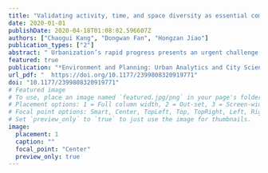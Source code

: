 ```yaml
---
title: "Validating activity, time, and space diversity as essential components of urban vitality"
date: 2020-01-01
publishDate: 2020-04-18T01:08:02.596607Z
authors: ["Chaogui Kang", "Dongwan Fan", "Hongzan Jiao"]
publication_types: ["2"]
abstract: " Urbanization’s rapid progress presents an urgent challenge for developing a predictive, quantita- tive theory of “the death and life of cities” (a.k.a. “the essential diversity conditions for the urban built environment”). Despite the importance of activity diversity (i.e. serving different primary functions), existing works ignored that time diversity (i.e. attracting people at different times of the day) and space diversity (i.e. attracting people from different districts) also play important roles in promoting urban life in large cities. With assistance of human mobility and crowdsourcing data, this article thoroughly validates whether activity, time, and space diversity are essential and inseparable components of urban vitality in the Wuhan, China context. To achieve the goal, POI data are utilized to quantitatively measure activity diversity, human mobility data are adopted for building quantitative metrics of time diversity and space diversity, and a detailed urban perception map is crowdsourced as ground truth data for establishing a regression model between urban diversity indicators and urban vitality. The resultant regression model succeeds to decouple the relationship between population concentration, activity diversity, time diversity, space diversity, and urban vitality. It confirms that activity diversity together with time diversity and space diversity has stronger association with urban vitality than any single diversity indicator. Our contributions are threefold: (a) we provided a comprehensive collection of metrics for measuring urban diversity, (b) we confirmed that activity, time, and space diversity are essential components of urban vitality, and (3) our methodology can be replicated at scale to understand urban vitality under various geographic, societal, and economic contexts due to easy accessibility of similar datasets. "
featured: true
publication: "*Environment and Planning: Urban Analytics and City Science*"
url_pdf: "  https://doi.org/10.1177/2399808320919771"
doi: "10.1177/2399808320919771"
# Featured image
# To use, place an image named `featured.jpg/png` in your page's folder.
# Placement options: 1 = Full column width, 2 = Out-set, 3 = Screen-width
# Focal point options: Smart, Center, TopLeft, Top, TopRight, Left, Right, BottomLeft, Bottom, BottomRight
# Set `preview_only` to `true` to just use the image for thumbnails.
image:
  placement: 1
  caption: ""
  focal_point: "Center"
  preview_only: true
---
```


